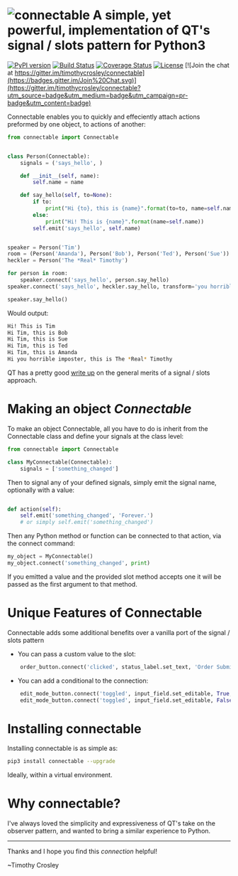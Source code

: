 ![connectable](https://raw.github.com/timothycrosley/connectable/develop/logo.png) 
A simple, yet powerful, implementation of QT's signal / slots pattern for Python3
===================

[![PyPI version](https://badge.fury.io/py/connectable.svg)](http://badge.fury.io/py/connectable)
[![Build Status](https://travis-ci.org/timothycrosley/connectable.svg?branch=master)](https://travis-ci.org/timothycrosley/connectable)
[![Coverage Status](https://coveralls.io/repos/timothycrosley/connectable/badge.svg?branch=master&service=github)](https://coveralls.io/github/timothycrosley/connectable?branch=master)
[![License](https://img.shields.io/github/license/mashape/apistatus.svg)](https://pypi.python.org/pypi/connectable/)
[![Join the chat at https://gitter.im/timothycrosley/connectable](https://badges.gitter.im/Join%20Chat.svg)](https://gitter.im/timothycrosley/connectable?utm_source=badge&utm_medium=badge&utm_campaign=pr-badge&utm_content=badge)

Connectable enables you to quickly and effeciently attach actions preformed by one object, to actions of another:

```py
from connectable import Connectable


class Person(Connectable):
    signals = ('says_hello', )

    def __init__(self, name):
        self.name = name

    def say_hello(self, to=None):
        if to:
            print("Hi {to}, this is {name}".format(to=to, name=self.name))
        else:
            print("Hi! This is {name}".format(name=self.name))
        self.emit('says_hello', self.name)


speaker = Person('Tim')
room = (Person('Amanda'), Person('Bob'), Person('Ted'), Person('Sue'))
heckler = Person('The *Real* Timothy')

for person in room:
    speaker.connect('says_hello', person.say_hello)
speaker.connect('says_hello', heckler.say_hello, transform='you horrible imposter')

speaker.say_hello()
```

Would output:

```bash
Hi! This is Tim
Hi Tim, this is Bob
Hi Tim, this is Sue
Hi Tim, this is Ted
Hi Tim, this is Amanda
Hi you horrible imposter, this is The *Real* Timothy
```

QT has a pretty good [write up](http://doc.qt.io/qt-4.8/signalsandslots.html) on the general merits of a signal / slots approach.


Making an object *Connectable*
===================

To make an object Connectable, all you have to do is inherit from the Connectable class and define your signals at the class level:
```py
from connectable import Connectable

class MyConnectable(Connectable):
    signals = ['something_changed']
```
Then to signal any of your defined signals, simply emit the signal name, optionally with a value:
```py

def action(self):
    self.emit('something_changed', 'Forever.')
    # or simply self.emit('something_changed')
```
Then any Python method or function can be connected to that action, via the connect command:
```py
my_object = MyConnectable()
my_object.connect('something_changed', print)
```
If you emitted a value and the provided slot method accepts one it will be passed as the first argument to that method.


Unique Features of Connectable
===================

Connectable adds some additional benefits over a vanilla port of the signal / slots pattern
- You can pass a custom value to the slot:
```py
    order_button.connect('clicked', status_label.set_text, 'Order Submitted Succesfully')
```
- You can add a conditional to the connection:
```py
    edit_mode_button.connect('toggled', input_field.set_editable, True, condition=False)
    edit_mode_button.connect('toggled', input_field.set_editable, False, condition=True)
```


Installing connectable
===================

Installing connectable is as simple as:

```bash
pip3 install connectable --upgrade
```

Ideally, within a virtual environment.


Why connectable?
===================

I've always loved the simplicity and expressiveness of QT's take on the observer pattern, and wanted to bring a similar
experience to Python.

--------------------------------------------

Thanks and I hope you find this *connection* helpful!

~Timothy Crosley
